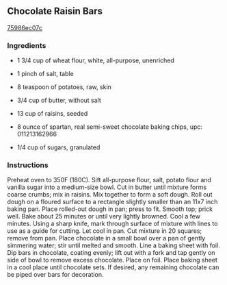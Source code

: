 ## Chocolate Raisin Bars

[75986ec07c](https://recipeland.com/recipe/v/chocolate-raisin-bars-37712)

### Ingredients

 - 1 3/4 cup of wheat flour, white, all-purpose, unenriched

 - 1 pinch of salt, table

 - 8 teaspoon of potatoes, raw, skin

 - 3/4 cup of butter, without salt

 - 13 cup of raisins, seeded

 - 8 ounce of spartan, real semi-sweet chocolate baking chips, upc: 011213162966

 - 1/4 cup of sugars, granulated

### Instructions

Preheat oven to 350F (180C). Sift all-purpose flour, salt, potato flour and vanilla sugar into a medium-size bowl. Cut in butter until mixture forms coarse crumbs; mix in raisins. Mix together to form a soft dough. Roll out dough on a floured surface to a rectangle slightly smaller than an 11x7 inch baking pan. Place rolled-out dough in pan; press to fit. Smooth top; prick well. Bake about 25 minutes or until very lightly browned. Cool a few minutes. Using a sharp knife, mark through surface of mixture with lines to use as a guide for cutting. Let cool in pan. Cut mixture in 20 squares; remove from pan. Place chocolate in a small bowl over a pan of gently simmering water; stir until melted and smooth. Line a baking sheet with foil. Dip bars in chocolate, coating evenly; lift out with a fork and tap gently on side of bowl to remove excess chocolate. Place on foil. Place baking sheet in a cool place until chocolate sets. If desired, any remaining chocolate can be piped over bars for decoration.